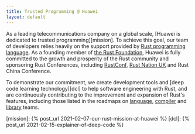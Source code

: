 ```yaml
---
title: Trusted Programming @ Huawei
layout: default
---
```

As a leading telecommunications company on a global scale, [Huawei is dedicated
to trusted programming][mission]. To achieve this goal, our team of developers relies heavily on the 
support provided by [Rust programming language][rust]. As a founding member of 
[the Rust Foundation][foundation], Huawei is fully committed to the growth and prosperity of the 
Rust community and sponsoring Rust Conferences, including [RustConf][rustconf], 
[Rust Nation UK][rustnation] and Rust China Conference.

To demonstrate our commitment, we create development tools and [deep code learning technology][dcl] 
to help software engineering with Rust, and are continuously contributing to the improvement and
expansion of Rust's features, including those listed in the roadmaps on [language][lang_roadmap],
[compiler][compiler_roadmap] and [library][library_roadmap] teams.

[rust]: https://rust-lang.org
[foundation]: https://foundation.rust-lang.org
[rustconf]: https://rustconf.com
[rustnation]: https://rustnationuk.com

[lang_roadmap]: https://blog.rust-lang.org/inside-rust/2022/04/04/lang-roadmap-2024.html
[compiler_roadmap]: https://blog.rust-lang.org/inside-rust/2022/02/22/compiler-team-ambitions-2022.html
[library_roadmap]: https://blog.rust-lang.org/inside-rust/2022/04/20/libs-aspirations.html

[mission]: {% post_url 2021-02-07-our-rust-mission-at-huawei %}
[dcl]: {% post_url 2021-02-15-explainer-of-deep-code %}
